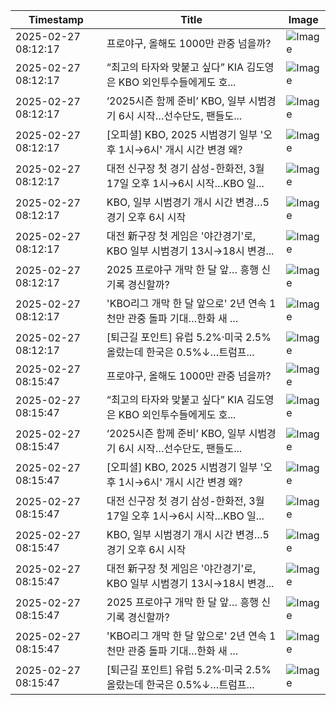 | Timestamp           | Title                             | Image                                     |
|---------------------|-----------------------------------|-------------------------------------------|
| 2025-02-27 08:12:17 | 프로야구, 올해도 1000만 관중 넘을까? | ![Image](1740643934985_KBO,KIA,삼성,LG,두산,KT,SSG,한화,롯데,NC,키움_image.png) |
| 2025-02-27 08:12:17 | “최고의 타자와 맞붙고 싶다” KIA 김도영은 KBO 외인투수들에게도 호... | ![Image](1740643934985_KBO,KIA,삼성,LG,두산,KT,SSG,한화,롯데,NC,키움_image.png) |
| 2025-02-27 08:12:17 | ‘2025시즌 함께 준비’ KBO, 일부 시범경기 6시 시작…선수단도, 팬들도... | ![Image](1740643934985_KBO,KIA,삼성,LG,두산,KT,SSG,한화,롯데,NC,키움_image.png) |
| 2025-02-27 08:12:17 | [오피셜] KBO, 2025 시범경기 일부 '오후 1시→6시' 개시 시간 변경 왜? | ![Image](1740643934985_KBO,KIA,삼성,LG,두산,KT,SSG,한화,롯데,NC,키움_image.png) |
| 2025-02-27 08:12:17 | 대전 신구장 첫 경기 삼성-한화전, 3월 17일 오후 1시→6시 시작…KBO 일... | ![Image](1740643934985_KBO,KIA,삼성,LG,두산,KT,SSG,한화,롯데,NC,키움_image.png) |
| 2025-02-27 08:12:17 | KBO, 일부 시범경기 개시 시간 변경…5경기 오후 6시 시작 | ![Image](1740643934985_KBO,KIA,삼성,LG,두산,KT,SSG,한화,롯데,NC,키움_image.png) |
| 2025-02-27 08:12:17 | 대전 新구장 첫 게임은 '야간경기'로, KBO 일부 시범경기 13시→18시 변경... | ![Image](1740643934985_KBO,KIA,삼성,LG,두산,KT,SSG,한화,롯데,NC,키움_image.png) |
| 2025-02-27 08:12:17 | 2025 프로야구 개막 한 달 앞… 흥행 신기록 경신할까? | ![Image](1740643934985_KBO,KIA,삼성,LG,두산,KT,SSG,한화,롯데,NC,키움_image.png) |
| 2025-02-27 08:12:17 | 'KBO리그 개막 한 달 앞으로' 2년 연속 1천만 관중 돌파 기대…한화 새 ... | ![Image](1740643934985_KBO,KIA,삼성,LG,두산,KT,SSG,한화,롯데,NC,키움_image.png) |
| 2025-02-27 08:12:17 | [퇴근길 포인트] 유럽 5.2%·미국 2.5% 올랐는데 한국은 0.5%↓…트럼프... | ![Image](1740643934985_KBO,KIA,삼성,LG,두산,KT,SSG,한화,롯데,NC,키움_image.png) |
| 2025-02-27 08:15:47 | 프로야구, 올해도 1000만 관중 넘을까? | ![Image](1740644144266_KBO_KIA_삼성_LG_두산_KT_SSG_한화_롯데_NC_키움_image.png) |
| 2025-02-27 08:15:47 | “최고의 타자와 맞붙고 싶다” KIA 김도영은 KBO 외인투수들에게도 호... | ![Image](1740644144266_KBO_KIA_삼성_LG_두산_KT_SSG_한화_롯데_NC_키움_image.png) |
| 2025-02-27 08:15:47 | ‘2025시즌 함께 준비’ KBO, 일부 시범경기 6시 시작…선수단도, 팬들도... | ![Image](1740644144266_KBO_KIA_삼성_LG_두산_KT_SSG_한화_롯데_NC_키움_image.png) |
| 2025-02-27 08:15:47 | [오피셜] KBO, 2025 시범경기 일부 '오후 1시→6시' 개시 시간 변경 왜? | ![Image](1740644144266_KBO_KIA_삼성_LG_두산_KT_SSG_한화_롯데_NC_키움_image.png) |
| 2025-02-27 08:15:47 | 대전 신구장 첫 경기 삼성-한화전, 3월 17일 오후 1시→6시 시작…KBO 일... | ![Image](1740644144266_KBO_KIA_삼성_LG_두산_KT_SSG_한화_롯데_NC_키움_image.png) |
| 2025-02-27 08:15:47 | KBO, 일부 시범경기 개시 시간 변경…5경기 오후 6시 시작 | ![Image](1740644144266_KBO_KIA_삼성_LG_두산_KT_SSG_한화_롯데_NC_키움_image.png) |
| 2025-02-27 08:15:47 | 대전 新구장 첫 게임은 '야간경기'로, KBO 일부 시범경기 13시→18시 변경... | ![Image](1740644144266_KBO_KIA_삼성_LG_두산_KT_SSG_한화_롯데_NC_키움_image.png) |
| 2025-02-27 08:15:47 | 2025 프로야구 개막 한 달 앞… 흥행 신기록 경신할까? | ![Image](1740644144266_KBO_KIA_삼성_LG_두산_KT_SSG_한화_롯데_NC_키움_image.png) |
| 2025-02-27 08:15:47 | 'KBO리그 개막 한 달 앞으로' 2년 연속 1천만 관중 돌파 기대…한화 새 ... | ![Image](1740644144266_KBO_KIA_삼성_LG_두산_KT_SSG_한화_롯데_NC_키움_image.png) |
| 2025-02-27 08:15:47 | [퇴근길 포인트] 유럽 5.2%·미국 2.5% 올랐는데 한국은 0.5%↓…트럼프... | ![Image](1740644144266_KBO_KIA_삼성_LG_두산_KT_SSG_한화_롯데_NC_키움_image.png) |
